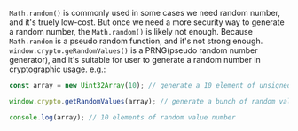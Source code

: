 `Math.random()` is commonly used in some cases we need random number, and it's truely low-cost. But once we need a more security way to generate a random number, the `Math.random()` is likely not enough. Because `Math.random` is a pseudo random function, and it's not strong enough. `window.crypto.geRandomValues()` is a PRNG(pseudo random number generator), and it's suitable for user to generate a random number in cryptographic usage.
e.g.:

```javascript
const array = new Uint32Array(10); // generate a 10 element of unsigned int 32 array

window.crypto.getRandomValues(array); // generate a bunch of random value

console.log(array); // 10 elements of random value number

```